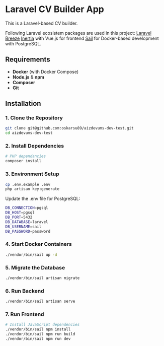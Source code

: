 # Laravel CV Builder App

This is a Laravel-based CV builder.

Following Laravel ecosistem packages are used in this project:
[Laravel Breeze](https://laravel.com/docs/11.x/starter-kits#laravel-breeze)
[Inertia](https://inertiajs.com/) with Vue.js for frontend
[Sail](https://laravel.com/docs/11.x/sail) for Docker-based development with PostgreSQL.


## Requirements

- **Docker** (with Docker Compose)
- **Node.js** & **npm**
- **Composer**
- **Git**

## Installation

### 1. Clone the Repository

```bash
git clone git@github.com:oskarsu89/aizdevums-dev-test.git
cd aizdevums-dev-test
```

### 2. Install Dependencies

```bash
# PHP dependancies
composer install
```

### 3. Environment Setup

```bash
cp .env.example .env
php artisan key:generate
```

Update the .env file for PostgreSQL:

```bash
DB_CONNECTION=pgsql
DB_HOST=pgsql
DB_PORT=5432
DB_DATABASE=laravel
DB_USERNAME=sail
DB_PASSWORD=password
```

### 4. Start Docker Containers

```bash
./vendor/bin/sail up -d
```

### 5. Migrate the Database

```bash
./vendor/bin/sail artisan migrate
```

### 6. Run Backend

```bash
./vendor/bin/sail artisan serve
```

### 7. Run Frontend

```bash
# Install JavaScript dependencies
./vendor/bin/sail npm install
./vendor/bin/sail npm run build
./vendor/bin/sail npm run dev
```